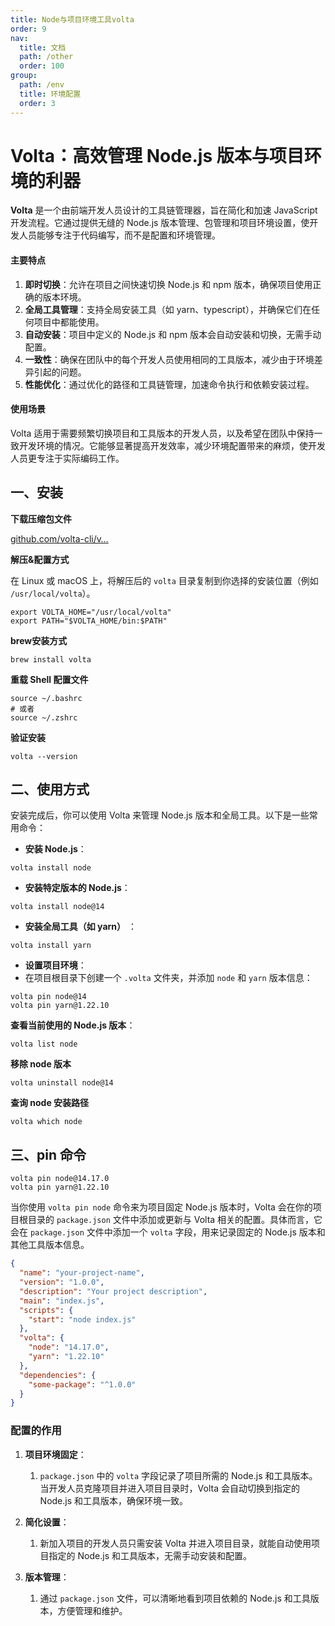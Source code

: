 ```yaml
---
title: Node与项目环境工具volta
order: 9
nav:
  title: 文档
  path: /other
  order: 100
group:
  path: /env
  title: 环境配置
  order: 3
---
```


Volta：高效管理 Node.js 版本与项目环境的利器
===

**Volta** 是一个由前端开发人员设计的工具链管理器，旨在简化和加速 JavaScript 开发流程。它通过提供无缝的 Node.js 版本管理、包管理和项目环境设置，使开发人员能够专注于代码编写，而不是配置和环境管理。

#### **主要特点**

1.  **即时切换**：允许在项目之间快速切换 Node.js 和 npm 版本，确保项目使用正确的版本环境。
2.  **全局工具管理**：支持全局安装工具（如 yarn、typescript），并确保它们在任何项目中都能使用。
3.  **自动安装**：项目中定义的 Node.js 和 npm 版本会自动安装和切换，无需手动配置。
4.  **一致性**：确保在团队中的每个开发人员使用相同的工具版本，减少由于环境差异引起的问题。
5.  **性能优化**：通过优化的路径和工具链管理，加速命令执行和依赖安装过程。

#### **使用场景**

Volta 适用于需要频繁切换项目和工具版本的开发人员，以及希望在团队中保持一致开发环境的情况。它能够显著提高开发效率，减少环境配置带来的麻烦，使开发人员更专注于实际编码工作。

## 一、安装

**下载压缩包文件**

[github.com/volta-cli/v…](https://github.com/volta-cli/volta/releases "https://github.com/volta-cli/volta/releases")

**解压&配置方式**

在 Linux 或 macOS 上，将解压后的 `volta` 目录复制到你选择的安装位置（例如 `/usr/local/volta`）。

```shell
export VOLTA_HOME="/usr/local/volta"
export PATH="$VOLTA_HOME/bin:$PATH"
```

**brew安装方式**

```shell
brew install volta
```

**重载 Shell 配置文件**

```shell
source ~/.bashrc 
# 或者
source ~/.zshrc
```

**验证安装**

```shell
volta --version
```

## 二、使用方式

安装完成后，你可以使用 Volta 来管理 Node.js 版本和全局工具。以下是一些常用命令：

+   **安装 Node.js**：

```shell
volta install node
```

+   **安装特定版本的 Node.js**：

```shell
volta install node@14
```

+   **安装全局工具（如 yarn）** ：

```shell
volta install yarn
```

+   **设置项目环境**：
+   在项目根目录下创建一个 `.volta` 文件夹，并添加 `node` 和 `yarn` 版本信息：

```shell
volta pin node@14
volta pin yarn@1.22.10
```

**查看当前使用的 Node.js 版本**：

```shell
volta list node
```

**移除 node 版本**

```shell
volta uninstall node@14
```

**查询 node 安装路径**

```shell
volta which node
```

## 三、pin 命令

```shell
volta pin node@14.17.0
volta pin yarn@1.22.10
```

当你使用 `volta pin node` 命令来为项目固定 Node.js 版本时，Volta 会在你的项目根目录的 `package.json` 文件中添加或更新与 Volta 相关的配置。具体而言，它会在 `package.json` 文件中添加一个 `volta` 字段，用来记录固定的 Node.js 版本和其他工具版本信息。

```json
{
  "name": "your-project-name",
  "version": "1.0.0",
  "description": "Your project description",
  "main": "index.js",
  "scripts": {
    "start": "node index.js"
  },
  "volta": {
    "node": "14.17.0",
    "yarn": "1.22.10"
  },
  "dependencies": {
    "some-package": "^1.0.0"
  }
}
```

### **配置的作用**

1.  **项目环境固定**：
    
    1.  `package.json` 中的 `volta` 字段记录了项目所需的 Node.js 和工具版本。当开发人员克隆项目并进入项目目录时，Volta 会自动切换到指定的 Node.js 和工具版本，确保环境一致。
2.  **简化设置**：
    
    1.  新加入项目的开发人员只需安装 Volta 并进入项目目录，就能自动使用项目指定的 Node.js 和工具版本，无需手动安装和配置。
3.  **版本管理**：
    
    1.  通过 `package.json` 文件，可以清晰地看到项目依赖的 Node.js 和工具版本，方便管理和维护。

